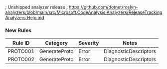 ﻿; Unshipped analyzer release
; https://github.com/dotnet/roslyn-analyzers/blob/main/src/Microsoft.CodeAnalysis.Analyzers/ReleaseTrackingAnalyzers.Help.md

### New Rules

| Rule ID  | Category      | Severity | Notes                 |
|----------|---------------|----------|-----------------------|
| PROTO001 | GenerateProto | Error    | DiagnosticDescriptors |
| PROTO002 | GenerateProto | Error    | DiagnosticDescriptors |